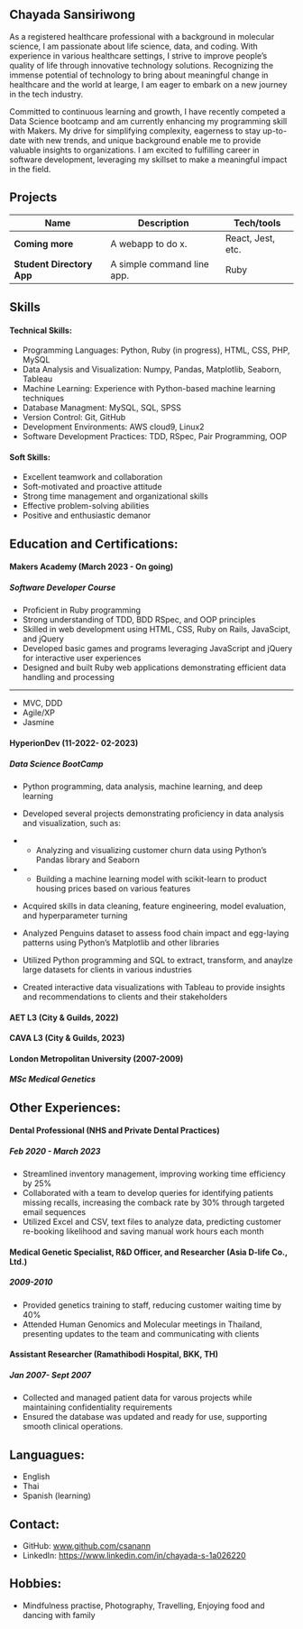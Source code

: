 ## Chayada Sansiriwong

As a registered healthcare professional with a background in molecular science, I am passionate about life science, data, and coding. 
With experience in various healthcare settings, I strive to improve people’s quality of life through innovative technology solutions. 
Recognizing the immense potential of technology to bring about meaningful change in healthcare and the world at learge, 
I am eager to embark on a new journey in the tech industry.

Committed to continuous learning and growth, I have recently competed a Data Science bootcamp and am currently enhancing my programming skill with Makers. 
My drive for simplifying complexity, eagerness to stay up-to-date with new trends, and unique background enable me to provide valuable insights to organizations. 
I am excited to fulfilling career in software development, leveraging my skillset to make a meaningful impact in the field.

## Projects

| Name                         | Description                | Tech/tools        |
| ---------------------------- | -----------------          | ----------------- |
| **Coming more**              | A webapp to do x.          | React, Jest, etc. |
| **Student Directory App**    | A simple command line app. | Ruby              |


## Skills

#### Technical Skills:
- Programming Languages: Python, Ruby (in progress), HTML, CSS, PHP, MySQL
- Data Analysis and Visualization: Numpy, Pandas, Matplotlib, Seaborn, Tableau
- Machine Learning: Experience with Python-based machine learning techniques
- Database Managment: MySQL, SQL, SPSS
- Version Control: Git, GitHub
- Development Environments: AWS cloud9, Linux2
- Software Development Practices: TDD, RSpec, Pair Programming, OOP

#### Soft Skills:
- Excellent teamwork and collaboration
- Soft-motivated and proactive attitude
- Strong time management and organizational skills
- Effective problem-solving abilities
- Positive and enthusiastic demanor


## Education and Certifications:

#### Makers Academy (March 2023 - On going)
##### Software Developer Course
- Proficient in Ruby programming 
- Strong understanding of TDD, BDD RSpec, and OOP principles
- Skilled in web development using HTML, CSS, Ruby on Rails, JavaScipt, and jQuery 
- Developed basic games and programs leveraging JavaScript and jQuery for interactive user experiences
- Designed and built Ruby web applications demonstrating efficient data handling and processing
-------------------
- MVC, DDD
- Agile/XP
- Jasmine

#### HyperionDev (11-2022- 02-2023)
##### Data Science BootCamp
- Python programming, data analysis, machine learning, and deep learning
- Developed several projects demonstrating proficiency in data analysis and visualization, such as:
- - Analyzing and visualizing customer churn data using Python’s Pandas library and Seaborn
- - Building a machine learning model with scikit-learn to product housing prices based on various features

- Acquired skills in data cleaning, feature engineering, model evaluation, and hyperparameter turning
- Analyzed Penguins dataset to assess food chain impact and egg-laying patterns using Python’s Matplotlib and other libraries
- Utilized Python programming and SQL to extract, transform, and anaylze large datasets for clients in various industries
- Created interactive data visualizations with Tableau to provide insights and recommendations to clients and their stakeholders

#### AET L3 (City & Guilds, 2022)
#### CAVA L3 (City & Guilds, 2023)

#### London Metropolitan University (2007-2009)
##### MSc Medical Genetics 

## Other Experiences:
#### Dental Professional (NHS and Private Dental Practices)
##### Feb 2020 - March 2023
- Streamlined inventory management, improving working time efficiency by 25%
- Collaborated with a team to develop queries for identifying patients missing recalls, increasing the comback rate by 30% through targeted email sequences
- Utilized Excel and CSV, text files to analyze data, predicting customer re-booking likelihood and saving manual work hours each month

#### Medical Genetic Specialist, R&D Officer, and Researcher (Asia D-life Co., Ltd.)
##### 2009-2010
- Provided genetics training to staff, reducing customer waiting time by 40%
- Attended Human Genomics and Molecular meetings in Thailand, presenting updates to the team and communicating with clients

#### Assistant Researcher (Ramathibodi Hospital, BKK, TH)
##### Jan 2007- Sept 2007
- Collected and managed patient data for varous projects while maintaining confidentiality requirements
- Ensured the database was updated and ready for use, supporting smooth clinical operations.

## Languagues: 
- English
- Thai
- Spanish (learning)

## Contact:
- GitHub: www.github.com/csanann 
- LinkedIn: https://www.linkedin.com/in/chayada-s-1a026220 


## Hobbies:
- Mindfulness practise, Photography, Travelling, Enjoying food and dancing with family